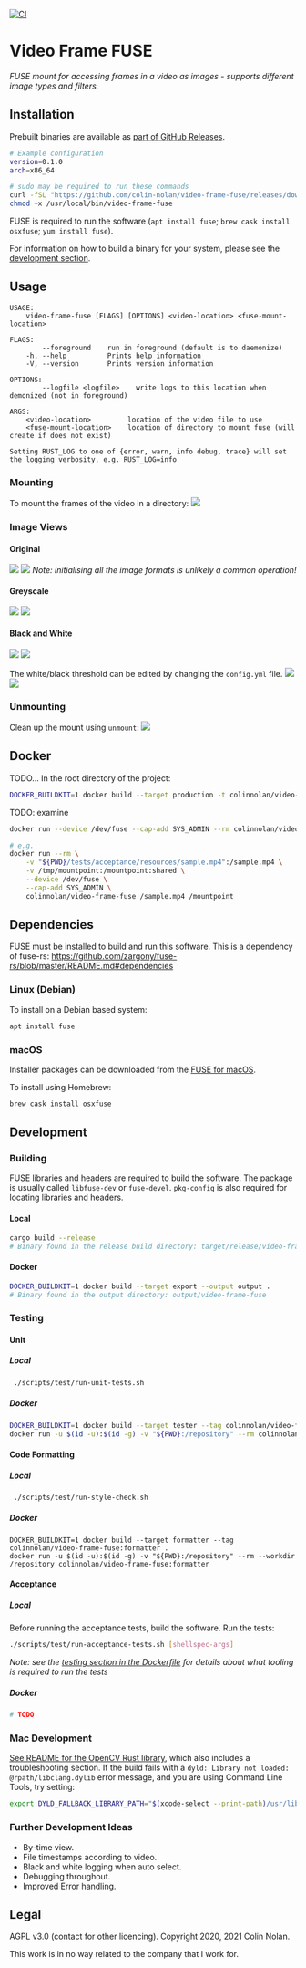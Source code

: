 [![CI](https://github.com/colin-nolan/video-frame-fuse/workflows/CI/badge.svg)](https://github.com/colin-nolan/video-frame-fuse/actions)

# Video Frame FUSE
_FUSE mount for accessing frames in a video as images - supports different image types and filters._


## Installation
Prebuilt binaries are available as [part of GitHub Releases](https://github.com/colin-nolan/video-frame-fuse/releases).
```bash
# Example configuration
version=0.1.0
arch=x86_64

# sudo may be required to run these commands
curl -fSL "https://github.com/colin-nolan/video-frame-fuse/releases/download/${version}/video-frame-fuse-${arch}" -o /usr/local/bin/video-frame-fuse
chmod +x /usr/local/bin/video-frame-fuse
```

FUSE is required to run the software (`apt install fuse`; `brew cask install osxfuse`; `yum install fuse`).

For information on how to build a binary for your system, please see the [development section](#development).


## Usage
```text
USAGE:
    video-frame-fuse [FLAGS] [OPTIONS] <video-location> <fuse-mount-location>

FLAGS:
        --foreground    run in foreground (default is to daemonize)
    -h, --help          Prints help information
    -V, --version       Prints version information

OPTIONS:
        --logfile <logfile>    write logs to this location when demonized (not in foreground)

ARGS:
    <video-location>         location of the video file to use
    <fuse-mount-location>    location of directory to mount fuse (will create if does not exist)

Setting RUST_LOG to one of {error, warn, info debug, trace} will set the logging verbosity, e.g. RUST_LOG=info
```

### Mounting
To mount the frames of the video in a directory:
![](docs/casts/mount/mount.cast.svg)

### Image Views
#### Original
![](docs/casts/original/original.cast.svg)
![](docs/casts/original/view.resized.jpg)
*Note: initialising all the image formats is unlikely a common operation!*

#### Greyscale
![](docs/casts/greyscale/greyscale.cast.svg)
![](docs/casts/greyscale/view.resized.jpg)

#### Black and White
![](docs/casts/black-and-white/black-and-white.1.cast.svg)
![](docs/casts/black-and-white/view.1.png)

The white/black threshold can be edited by changing the `config.yml` file.
![](docs/casts/black-and-white/black-and-white.2.cast.svg)
![](docs/casts/black-and-white/view.2.png)

### Unmounting
Clean up the mount using `unmount`:
![](docs/casts/unmount/unmount.cast.svg)


## Docker
TODO...
In the root directory of the project:
```bash
DOCKER_BUILDKIT=1 docker build --target production -t colinnolan/video-frame-fuse .
```

TODO: examine
```bash
docker run --device /dev/fuse --cap-add SYS_ADMIN --rm colinnolan/video-frame-fuse <video-location> <fuse-mount-location>

# e.g.
docker run --rm \
    -v "${PWD}/tests/acceptance/resources/sample.mp4":/sample.mp4 \
    -v /tmp/mountpoint:/mountpoint:shared \
    --device /dev/fuse \
    --cap-add SYS_ADMIN \
    colinnolan/video-frame-fuse /sample.mp4 /mountpoint
```


## Dependencies
FUSE must be installed to build and run this software. This is a dependency of fuse-rs:
https://github.com/zargony/fuse-rs/blob/master/README.md#dependencies

### Linux (Debian)
To install on a Debian based system:
```sh 
apt install fuse
```

### macOS
Installer packages can be downloaded from the [FUSE for macOS](https://osxfuse.github.io/).

To install using Homebrew:
```sh
brew cask install osxfuse
```


## Development
### Building 
FUSE libraries and headers are required to build the software. The package is usually called `libfuse-dev` or
`fuse-devel`. `pkg-config` is also required for locating libraries and headers.

#### Local
```bash
cargo build --release
# Binary found in the release build directory: target/release/video-frame-fuse 
```

#### Docker
```bash
DOCKER_BUILDKIT=1 docker build --target export --output output .
# Binary found in the output directory: output/video-frame-fuse 
```

### Testing
#### Unit
##### Local
```bash
 ./scripts/test/run-unit-tests.sh
```

##### Docker
```bash
DOCKER_BUILDKIT=1 docker build --target tester --tag colinnolan/video-frame-fuse:tester .
docker run -u $(id -u):$(id -g) -v "${PWD}:/repository" --rm colinnolan/video-frame-fuse:tester /repository/scripts/test/run-unit-tests.sh
```

#### Code Formatting
##### Local
```bash
 ./scripts/test/run-style-check.sh
```

##### Docker
```
DOCKER_BUILDKIT=1 docker build --target formatter --tag colinnolan/video-frame-fuse:formatter .
docker run -u $(id -u):$(id -g) -v "${PWD}:/repository" --rm --workdir /repository colinnolan/video-frame-fuse:formatter
```

#### Acceptance
##### Local
Before running the acceptance tests, build the software. Run the tests:
```bash
./scripts/test/run-acceptance-tests.sh [shellspec-args]
```
*Note: see the [testing section in the Dockerfile](Dockerfile) for details about what tooling is required to run the 
tests*

##### Docker
```bash
# TODO
```


### Mac Development
[See README for the OpenCV Rust library](https://github.com/twistedfall/opencv-rust#macos-package), which also includes a 
troubleshooting section. If the build fails with a `dyld: Library not loaded: @rpath/libclang.dylib` error message, and
you are using Command Line Tools, try setting:
```bash
export DYLD_FALLBACK_LIBRARY_PATH="$(xcode-select --print-path)/usr/lib/"
```


### Further Development Ideas
- By-time view.
- File timestamps according to video.
- Black and white logging when auto select.
- Debugging throughout.
- Improved Error handling.


## Legal
AGPL v3.0 (contact for other licencing). Copyright 2020, 2021 Colin Nolan.

This work is in no way related to the company that I work for.

